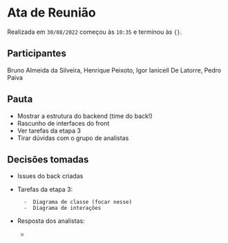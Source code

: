 <!-- o arquivo deve ser nomeado como ata-${data}.md, por exemplo, `ata-2022-07-01.md` -->

# Ata de Reunião

Realizada em `30/08/2022` começou às `10:35` e terminou às `{}`.

## Participantes

Bruno Almeida da Silveira, Henrique Peixoto, Igor Ianicell De Latorre, Pedro Paiva

## Pauta

- Mostrar a estrutura do backend (time do back!)
- Rascunho de interfaces do front
- Ver tarefas da etapa 3
- Tirar dúvidas com o grupo de analistas


## Decisões tomadas

- Issues do back criadas
- Tarefas da etapa 3:
        
        -  Diagrama de classe (focar nesse)
        -  Diagrama de interações

- Resposta dos analistas:

    - 

